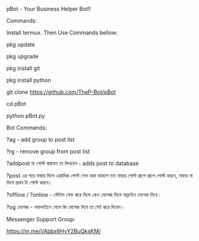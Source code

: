 pBot - Your Business Helper Bot!!

Commands:

Install termux. Then Use Commands bellow:

pkg update

pkg upgrade

pkg install git

pkg install python

git clone https://github.com/TheP-Bot/pBot

cd pBot

python pBot.py



Bot Commands:

?ag - add group to post list

?rg - remove group from post list

?addpost যা পোস্ট করবেন তা লিখবেন - adds post to database 

?post এর পরে নাম্বার দিলে একাধিক পোস্ট সেভ করা থাকলে তত নাম্বার পোস্ট গ্রুপে গ্রুপে পোস্ট করবে, নাম্বার না দিলে প্রথম টা পোস্ট করবে।

?offline / ?online - স্টেটাস সেভ করে দিলে কেও মেসেজ দিলে অফ্লাইন মেসেজ দিবে। 

?og মেসেজ - অফলাইনে গেলে কি মেসেজ দিবে তা সেট করে দিবেন।


Messenger Support Group:

https://m.me/j/Abbx6HyY2BuQksKM/
